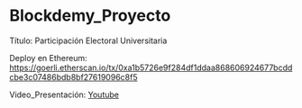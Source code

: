 # Blockdemy_Proyecto

Título: Participación Electoral Universitaria

Deploy en Ethereum:
https://goerli.etherscan.io/tx/0xa1b5726e9f284df1ddaa868606924677bcddcbe3c07486bdb8bf27619096c8f5

Video_Presentación: 
[Youtube](https://www.youtube.com/watch?v=m4Mf54RAFLo)

